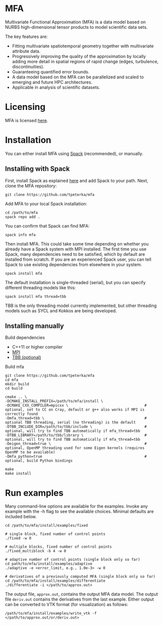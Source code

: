 # MFA

Multivariate Functional Approximation (MFA) is a data model based on NURBS high-dimensional tensor products to model scientific data sets.

The key features are:

- Fitting multivariate spatiotemporal geometry together with multivariate attribute data.
- Progressively improving the quality of the approximation by locally adding more detail in
  spatial regions of rapid change (edges, turbulence, discontinuities).
- Guaranteeing quantified error bounds.
- A data model based on the MFA can be parallelized and
    scaled to emerging and future HPC architectures.
- Applicable in analysis of scientific datasets.

# Licensing

MFA is licensed [here](./COPYING).

# Installation

You can either install MFA using [Spack](https://spack.readthedocs.io/en/latest/) (recommended), or manually.

## Installing with Spack

First, install Spack as explained [here](https://spack.readthedocs.io/en/latest/getting_started.html) and add Spack to
your path. Next, clone the MFA repository:

```
git clone https://github.com/tpeterka/mfa
```

Add MFA to your local Spack installation:

```
cd /path/to/mfa
spack repo add .
```

You can confirm that Spack can find MFA:
```
spack info mfa
```

Then install MFA. This could take some time depending on whether you already have a Spack system with MPI
installed. The first time you use Spack, many dependencies need to be satisfied, which by default are installed from
scratch. If you are an experienced Spack user, you can tell Spack to use existing dependencies from
elsewhere in your system.

```
spack install mfa
```

The default installation is single-threaded (serial), but you can specify different threading models like this:

```
spack install mfa thread=tbb
```

TBB is the only threading model currently implemented, but other threading models such as SYCL and Kokkos are being developed.

## Installing manually

Build dependencies

- C++11 or higher compiler
- [MPI](http://www.mpich.org)
- [TBB (optional)](https://www.threadingbuildingblocks.org)

Build mfa

```
git clone https://github.com/tpeterka/mfa
cd mfa
mkdir build
cd build

cmake .. \
-DCMAKE_INSTALL_PREFIX=/path/to/mfa/install \
-DCMAKE_CXX_COMPILER=mpicxx \                                   # optional, set to CC on Cray, default or g++ also works if MPI is correctly found
-Dmfa_thread=tbb \                                              # optional TBB threading, serial (no threading) is the default
-DTBB_INCLUDE_DIR=/path/to/tbb/include \                        # optional, will try to find TBB automatically if mfa_thread=tbb
-DTBB_LIBRARY=/path/to/tbb/library \                            # optional, will try to find TBB automatically if mfa_thread=tbb
-Deigen_thread=true \                                           # optional, OpenMP threading used for some Eigen kernels (requires OpenMP to be available)
-Dmfa_python=true                                               # optional, build Python bindings

make
make install
```
# Run examples

Many command-line options are available for the examples. Invoke any example with the
-h flag to see the available choices. Minimal defaults are included below.

```
cd /path/to/mfa/install/examples/fixed

# single block, fixed number of control points
./fixed -w 0

# multiple blocks, fixed number of control points
./fixed_multiblock -b 4 -w 0

# adaptive number of control points (single block only so far)
cd path/to/mfa/install/examples/adaptive
./adaptive -e <error_limit, e.g., 1.0e-3> -w 0

# derivatives of a previously computed MFA (single block only so far)
cd /path/to/mfa/install/examples/differentiate
./differentiate -i </path/to/approx.out>
```

The output file, `approx.out`, contains the output MFA data model. The output
file `deriv.out` contains the derivatives from the last example. Either output
can be converted to VTK format (for visualization) as follows:

```
/path/to/mfa/install/examples/write_vtk -f </path/to/approx.out/or/deriv.out>
```

